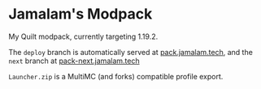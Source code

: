 # Jamalam's Modpack

My Quilt modpack, currently targeting 1.19.2.

The `deploy` branch is automatically served at [pack.jamalam.tech](https://pack.jamalam.tech), and the `next` branch at [pack-next.jamalam.tech](https://pack-next.jamalam.tech)

`Launcher.zip` is a MultiMC (and forks) compatible profile export. 
